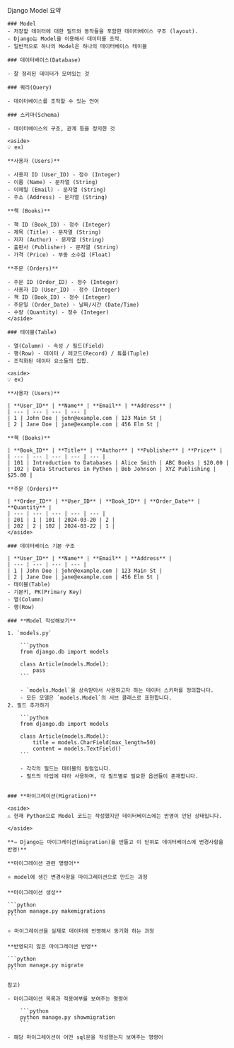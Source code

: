 Django Model 요약
    
    ### Model
    - 저장할 데이터에 대한 필드와 동작들을 포함한 데이터베이스 구조 (layout).
    - Django는 Model을 이용해서 데이터를 조작.
    - 일반적으로 하나의 Model은 하나의 데이터베이스 테이블
    
    ### 데이터베이스(Database)
    
    - 잘 정리된 데이터가 모여있는 것
    
    ### 쿼리(Query)
    
    - 데이터베이스를 조작할 수 있는 언어
    
    ### 스키마(Schema)
    
    - 데이터베이스의 구조, 관계 등을 정의한 것
    
    <aside>
    💡 ex)
    
    **사용자 (Users)**
    
    - 사용자 ID (User_ID) - 정수 (Integer)
    - 이름 (Name) - 문자열 (String)
    - 이메일 (Email) - 문자열 (String)
    - 주소 (Address) - 문자열 (String)
    
    **책 (Books)**
    
    - 책 ID (Book_ID) - 정수 (Integer)
    - 제목 (Title) - 문자열 (String)
    - 저자 (Author) - 문자열 (String)
    - 출판사 (Publisher) - 문자열 (String)
    - 가격 (Price) - 부동 소수점 (Float)
    
    **주문 (Orders)**
    
    - 주문 ID (Order_ID) - 정수 (Integer)
    - 사용자 ID (User_ID) - 정수 (Integer)
    - 책 ID (Book_ID) - 정수 (Integer)
    - 주문일 (Order_Date) - 날짜/시간 (Date/Time)
    - 수량 (Quantity) - 정수 (Integer)
    </aside>
    
    ### 테이블(Table)
    
    - 열(Column) - 속성 / 필드(Field)
    - 행(Row) - 데이터 / 레코드(Record) / 튜플(Tuple)
    - 조직화된 데이터 요소들의 집합.
    
    <aside>
    💡 ex)
    
    **사용자 (Users)**
    
    | **User_ID** | **Name** | **Email** | **Address** |
    | --- | --- | --- | --- |
    | 1 | John Doe | john@example.com | 123 Main St |
    | 2 | Jane Doe | jane@example.com | 456 Elm St |
    
    **책 (Books)**
    
    | **Book_ID** | **Title** | **Author** | **Publisher** | **Price** |
    | --- | --- | --- | --- | --- |
    | 101 | Introduction to Databases | Alice Smith | ABC Books | $20.00 |
    | 102 | Data Structures in Python | Bob Johnson | XYZ Publishing | $25.00 |
    
    **주문 (Orders)**
    
    | **Order_ID** | **User_ID** | **Book_ID** | **Order_Date** | **Quantity** |
    | --- | --- | --- | --- | --- |
    | 201 | 1 | 101 | 2024-03-20 | 2 |
    | 202 | 2 | 102 | 2024-03-22 | 1 |
    </aside>
    
    ### 데이터베이스 기본 구조
    
    | **User_ID** | **Name** | **Email** | **Address** |
    | --- | --- | --- | --- |
    | 1 | John Doe | john@example.com | 123 Main St |
    | 2 | Jane Doe | jane@example.com | 456 Elm St |
    - 테이블(Table)
    - 기본키, PK(Primary Key)
    - 열(Column)
    - 행(Row)
    
    ### **Model 작성해보기**
    
    1. `models.py` 
        
        ```python
        from django.db import models
        
        class Article(models.Model):
            pass
        ```
        
        - `models.Model`을 상속받아서 사용하고자 하는 데이터 스키마를 정의합니다.
        - 모든 모델은 `models.Model`의 서브 클래스로 표현합니다.
    2. 필드 추가하기
        
        ```python
        from django.db import models
        
        class Article(models.Model):
            title = models.CharField(max_length=50)
            content = models.TextField()
        ```
        
        - 각각의 필드는 테이블의 컬럼입니다.
        - 필드의 타입에 따라 사용하며, 각 필드별로 필요한 옵션들이 존재합니다.
        
    
    ### **마이그레이션(Migration)**
    
    <aside>
    ⚠️ 현재 Python으로 Model 코드는 작성했지만 데이터베이스에는 반영이 안된 상태입니다.
    
    </aside>
    
    **⇒ Django는 마이그레이션(migration)을 만들고 이 단위로 데이터베이스에 변경사항을 반영!**
    
    **마이그레이션 관련 명령어**
    
    ⭐ model에 생긴 변경사항을 마이그레이션으로 만드는 과정
    
    **마이그레이션 생성**
    
    ```python
    python manage.py makemigrations 
    ```
    
    ⭐ 마이그레이션을 실제로 데이터에 반영해서 동기화 하는 과정
    
    **반영되지 않은 마이그레이션 반영**
    
    ```python
    python manage.py migrate
    ```
    
    참고)
    
    - 마이그레이션 목록과 적용여부를 보여주는 명령어
        
        ```python
        python manage.py showmigration
        ```
        
    - 해당 마이그레이션이 어떤 sql문을 작성했는지 보여주는 명령어